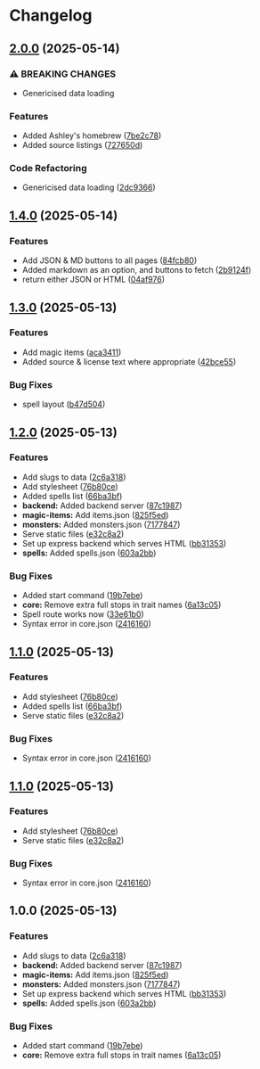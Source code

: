 # Changelog

## [2.0.0](https://github.com/ashleytowner/open-shadowdark/compare/v1.4.0...v2.0.0) (2025-05-14)


### ⚠ BREAKING CHANGES

* Genericised data loading

### Features

* Added Ashley's homebrew ([7be2c78](https://github.com/ashleytowner/open-shadowdark/commit/7be2c7861d9273f7b6f83bf994ec5c918cb5adb3))
* Added source listings ([727650d](https://github.com/ashleytowner/open-shadowdark/commit/727650da476e10996d34127f0a46c3f88a795109))


### Code Refactoring

* Genericised data loading ([2dc9366](https://github.com/ashleytowner/open-shadowdark/commit/2dc93665229f393d37aa6da7cc6c81966d2b393f))

## [1.4.0](https://github.com/ashleytowner/open-shadowdark/compare/v1.3.0...v1.4.0) (2025-05-14)


### Features

* Add JSON & MD buttons to all pages ([84fcb80](https://github.com/ashleytowner/open-shadowdark/commit/84fcb80157de5a29f24721fd7f9ea1c5386c83fe))
* Added markdown as an option, and buttons to fetch ([2b9124f](https://github.com/ashleytowner/open-shadowdark/commit/2b9124f6f74232324c80be76d0f957c13ba87eec))
* return either JSON or HTML ([04af976](https://github.com/ashleytowner/open-shadowdark/commit/04af9769cc69719b8dd1a0582181ca4663bb19dc))

## [1.3.0](https://github.com/ashleytowner/open-shadowdark/compare/v1.2.0...v1.3.0) (2025-05-13)


### Features

* Add magic items ([aca3411](https://github.com/ashleytowner/open-shadowdark/commit/aca34119b33fe8f03f848c678e900edc1c61f9f1))
* Added source & license text where appropriate ([42bce55](https://github.com/ashleytowner/open-shadowdark/commit/42bce55315817979d186f4ba5e94f907c2ed1478))


### Bug Fixes

* spell layout ([b47d504](https://github.com/ashleytowner/open-shadowdark/commit/b47d504e1091366099aca929ff17b2d8dd61f584))

## [1.2.0](https://github.com/ashleytowner/open-shadowdark/compare/v1.1.0...v1.2.0) (2025-05-13)


### Features

* Add slugs to data ([2c6a318](https://github.com/ashleytowner/open-shadowdark/commit/2c6a3184ee36cbe9e0e8cf24bfc18ae1e00dd808))
* Add stylesheet ([76b80ce](https://github.com/ashleytowner/open-shadowdark/commit/76b80ce42fe92357eff918265faa4092923e25a4))
* Added spells list ([66ba3bf](https://github.com/ashleytowner/open-shadowdark/commit/66ba3bfafa482e63b130bcbbbfe068b9d20ec772))
* **backend:** Added backend server ([87c1987](https://github.com/ashleytowner/open-shadowdark/commit/87c1987791b33f5979304df66651dce0b2705316))
* **magic-items:** Add items.json ([825f5ed](https://github.com/ashleytowner/open-shadowdark/commit/825f5ed4a0c8e2cc8d68b2eb2772b347382efeda))
* **monsters:** Added monsters.json ([7177847](https://github.com/ashleytowner/open-shadowdark/commit/717784725be75ebe8158574c1a2a4c6a8f951238))
* Serve static files ([e32c8a2](https://github.com/ashleytowner/open-shadowdark/commit/e32c8a2561eb04dd0a07f2d0e75d7f6dba6ae574))
* Set up express backend which serves HTML ([bb31353](https://github.com/ashleytowner/open-shadowdark/commit/bb31353338492e6e4711db973d6670a56427f6ef))
* **spells:** Added spells.json ([603a2bb](https://github.com/ashleytowner/open-shadowdark/commit/603a2bb533dc3e6ed9412157d0fdf62abafffb98))


### Bug Fixes

* Added start command ([19b7ebe](https://github.com/ashleytowner/open-shadowdark/commit/19b7ebe4df4c84320c6cc5638bea493e2978f7f8))
* **core:** Remove extra full stops in trait names ([6a13c05](https://github.com/ashleytowner/open-shadowdark/commit/6a13c05f4779b18543cc2ada216a35f0d8f83c25))
* Spell route works now ([33e61b0](https://github.com/ashleytowner/open-shadowdark/commit/33e61b0de56c501ac7c45d41681fb2801191af97))
* Syntax error in core.json ([2416160](https://github.com/ashleytowner/open-shadowdark/commit/2416160ae96a5bfb3b7176b5b5f53e7be3587347))

## [1.1.0](https://github.com/ashleytowner/open-shadowdark/compare/v1.0.0...v1.1.0) (2025-05-13)


### Features

* Add stylesheet ([76b80ce](https://github.com/ashleytowner/open-shadowdark/commit/76b80ce42fe92357eff918265faa4092923e25a4))
* Added spells list ([66ba3bf](https://github.com/ashleytowner/open-shadowdark/commit/66ba3bfafa482e63b130bcbbbfe068b9d20ec772))
* Serve static files ([e32c8a2](https://github.com/ashleytowner/open-shadowdark/commit/e32c8a2561eb04dd0a07f2d0e75d7f6dba6ae574))


### Bug Fixes

* Syntax error in core.json ([2416160](https://github.com/ashleytowner/open-shadowdark/commit/2416160ae96a5bfb3b7176b5b5f53e7be3587347))

## [1.1.0](https://github.com/ashleytowner/open-shadowdark/compare/v1.0.0...v1.1.0) (2025-05-13)


### Features

* Add stylesheet ([76b80ce](https://github.com/ashleytowner/open-shadowdark/commit/76b80ce42fe92357eff918265faa4092923e25a4))
* Serve static files ([e32c8a2](https://github.com/ashleytowner/open-shadowdark/commit/e32c8a2561eb04dd0a07f2d0e75d7f6dba6ae574))


### Bug Fixes

* Syntax error in core.json ([2416160](https://github.com/ashleytowner/open-shadowdark/commit/2416160ae96a5bfb3b7176b5b5f53e7be3587347))

## 1.0.0 (2025-05-13)


### Features

* Add slugs to data ([2c6a318](https://github.com/ashleytowner/open-shadowdark/commit/2c6a3184ee36cbe9e0e8cf24bfc18ae1e00dd808))
* **backend:** Added backend server ([87c1987](https://github.com/ashleytowner/open-shadowdark/commit/87c1987791b33f5979304df66651dce0b2705316))
* **magic-items:** Add items.json ([825f5ed](https://github.com/ashleytowner/open-shadowdark/commit/825f5ed4a0c8e2cc8d68b2eb2772b347382efeda))
* **monsters:** Added monsters.json ([7177847](https://github.com/ashleytowner/open-shadowdark/commit/717784725be75ebe8158574c1a2a4c6a8f951238))
* Set up express backend which serves HTML ([bb31353](https://github.com/ashleytowner/open-shadowdark/commit/bb31353338492e6e4711db973d6670a56427f6ef))
* **spells:** Added spells.json ([603a2bb](https://github.com/ashleytowner/open-shadowdark/commit/603a2bb533dc3e6ed9412157d0fdf62abafffb98))


### Bug Fixes

* Added start command ([19b7ebe](https://github.com/ashleytowner/open-shadowdark/commit/19b7ebe4df4c84320c6cc5638bea493e2978f7f8))
* **core:** Remove extra full stops in trait names ([6a13c05](https://github.com/ashleytowner/open-shadowdark/commit/6a13c05f4779b18543cc2ada216a35f0d8f83c25))
